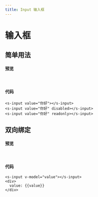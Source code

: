 ```yaml
---
title: Input 输入框
---
```


# 输入框

## 简单用法

#### 预览 
&nbsp;
<ClientOnly>
<input-demo-2></input-demo-2>
</ClientOnly>
#### 代码
```vue
<s-input value="你好"></s-input>
<s-input value="你好" disabled></s-input>
<s-input value="你好" readonly></s-input>
```

## 双向绑定

#### 预览 
&nbsp;
<ClientOnly>
<input-demo-1></input-demo-1>
</ClientOnly>
#### 代码
```vue
<s-input v-model="value"></s-input>
<div>
  value: {{value}}
</div>
```
